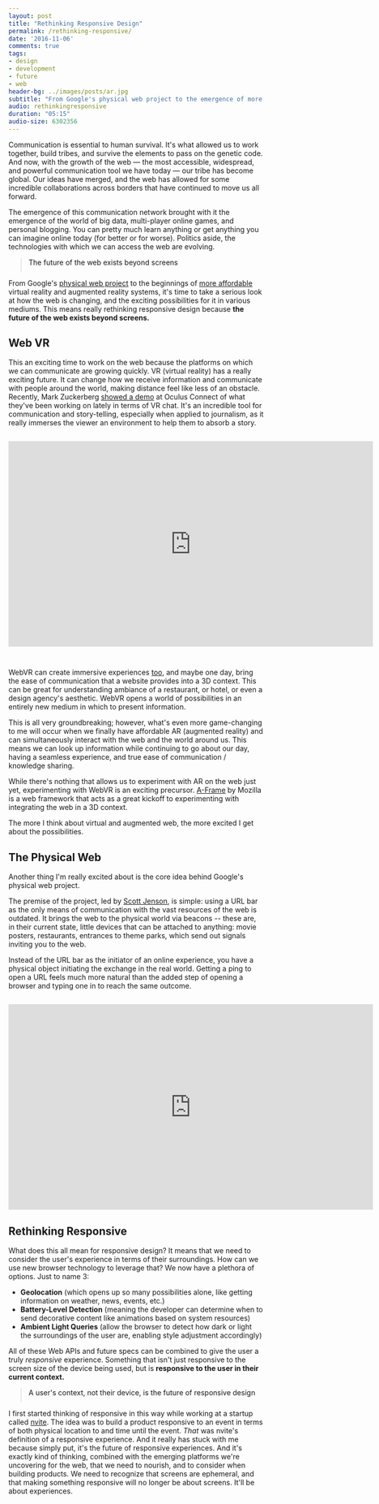 ```yaml
---
layout: post
title: "Rethinking Responsive Design"
permalink: /rethinking-responsive/
date: '2016-11-06'
comments: true
tags:
- design
- development
- future
- web
header-bg: ../images/posts/ar.jpg
subtitle: "From Google's physical web project to the emergence of more affordable virtual reality and augmented reality systems, it's time to take a serious look at how the web is changing, and the exciting possibilities for its application outside of screens."
audio: rethinkingresponsive
duration: "05:15"
audio-size: 6302356
---
```


Communication is essential to human survival. It's what allowed us to work together, build tribes, and survive the elements to pass on the genetic code. And now, with the growth of the web &mdash; the most accessible, widespread, and powerful communication tool we have today &mdash; our tribe has become global. Our ideas have merged, and the web has allowed for some incredible collaborations across borders that have continued to move us all forward.

The emergence of this communication network brought with it the emergence of the world of big data, multi-player online games, and personal blogging. You can pretty much learn anything or get anything you can imagine online today (for better or for worse). Politics aside, the technologies with which we can access the web are evolving.

<blockquote class="left" style="padding-bottom:.7em"><a class="twitter-share">The future of the web exists beyond screens</a></blockquote>

From Google's [physical web project](https://google.github.io/physical-web/) to the beginnings of [more affordable](http://www.gearbrain.com/gear-vr-budget-virtual-reality-headset-1716690185.html) virtual reality and augmented reality systems, it's time to take a serious look at how the web is changing, and the exciting possibilities for it in various mediums. This means really rethinking responsive design because **the future of the web exists beyond screens.**

## Web VR

This an exciting time to work on the web because the platforms on which we can communicate are growing quickly. VR (virtual reality) has a really exciting future. It can change how we receive information and communicate with people around the world, making distance feel like less of an obstacle. Recently, Mark Zuckerberg [showed a demo](https://www.youtube.com/watch?v=OyW4CBSZfL0) at Oculus Connect of what they've been working on lately in terms of VR chat. It's an incredible tool for communication and story-telling, especially when applied to journalism, as it really immerses the viewer an environment to help them to absorb a story.

<iframe width="720" height="405" style="margin: 1em 0 2em"  src="https://www.youtube.com/embed/0QY72R3ZDzw?rel=0" frameborder="0" allowfullscreen></iframe>

WebVR can create immersive experiences [too](https://www.youtube.com/watch?v=KMdCGkgNtno), and maybe one day, bring the ease of communication that a website provides into a 3D context. This can be great for understanding ambiance of a restaurant, or hotel, or even a design agency's aesthetic. WebVR opens a world of possibilities in an entirely new medium in which to present information.

This is all very groundbreaking; however, what's even more game-changing to me will occur when we finally have affordable AR (augmented reality) and can simultaneously interact with the web and the world around us. This means we can look up information while continuing to go about our day, having a seamless experience, and true ease of communication / knowledge sharing.

While there's nothing that allows us to experiment with AR on the web just yet, experimenting with WebVR is an exciting precursor. [A-Frame](https://aframe.io/) by Mozilla is a web framework that acts as a great kickoff to experimenting with integrating the web in a 3D context.

The more I think about virtual and augmented web, the more excited I get about the possibilities.

## The Physical Web

Another thing I'm really excited about is the core idea behind Google's physical web project.

The premise of the project, led by [Scott Jenson](https://twitter.com/scottjenson), is simple: using a URL bar as the only means of communication with the vast resources of the web is outdated. It brings the web to the physical world via beacons -- these are, in their current state, little devices that can be attached to anything: movie posters, restaurants, entrances to theme parks, which send out signals inviting you to the web.

Instead of the URL bar as the initiator of an online experience, you have a physical object initiating the exchange in the real world. Getting a ping to open a URL feels much more natural than the added step of opening a browser and typing one in to reach the same outcome.

<iframe width="720" height="405" style="margin: 1em 0 0"  src="https://www.youtube.com/embed/1yaLPRgtlR0?rel=0" frameborder="0" allowfullscreen></iframe>

## Rethinking Responsive

What does this all mean for responsive design? It means that we need to consider the user's experience in terms of their surroundings. How can we use new browser technology to leverage that? We now have a plethora of options. Just to name 3:

- **Geolocation** (which opens up so many possibilities alone, like getting information on weather, news, events, etc.)
- **Battery-Level Detection** (meaning the developer can determine when to send decorative content like animations based on system resources)
- **Ambient Light Queries** (allow the browser to detect how dark or light the surroundings of the user are, enabling style adjustment accordingly)

All of these Web APIs and future specs can be combined to give the user a truly *responsive* experience. Something that isn't just responsive to the screen size of the device being used, but is **responsive to the user in their current context.**

<blockquote class="right" style="padding-bottom:.7em"><a class="twitter-share">A user's context, not their device, is the future of responsive design</a></blockquote>

I first started thinking of responsive in this way while working at a startup called [nvite](http://nvite.com). The idea was to build a product responsive to an event in terms of both physical location to and time until the event. *That* was nvite's definition of a responsive experience. And it really has stuck with me because simply put, it's the future of responsive experiences. And it's exactly kind of thinking, combined with the emerging platforms we're uncovering for the web, that we need to nourish, and to consider when building products. We need to recognize that screens are ephemeral, and that <a class="twitter-share">making something responsive will no longer be about screens. It'll be about experiences</a>.